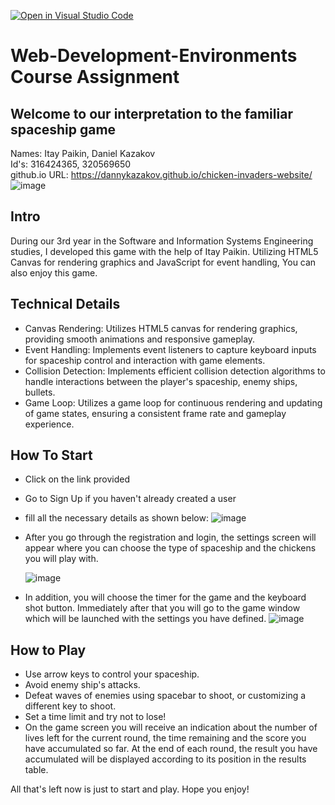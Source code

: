 [![Open in Visual Studio Code](https://classroom.github.com/assets/open-in-vscode-718a45dd9cf7e7f842a935f5ebbe5719a5e09af4491e668f4dbf3b35d5cca122.svg)](https://classroom.github.com/online_ide?assignment_repo_id=11025627&assignment_repo_type=AssignmentRepo)

# **Web-Development-Environments Course Assignment**
## Welcome to our interpretation to the familiar spaceship game ##
Names: Itay Paikin, Daniel Kazakov<br/>
Id's: 316424365, 320569650<br/>
github.io URL: https://dannykazakov.github.io/chicken-invaders-website/
![image](https://github.com/DannyKazakov/chicken-invaders-website/assets/113122323/54556f5a-8709-4769-9482-e75aa78d37fd)
## Intro
During our 3rd year in the Software and Information Systems Engineering studies, I developed this game with the help of Itay Paikin.
Utilizing HTML5 Canvas for rendering graphics and JavaScript for event handling, You can also enjoy this game.
## Technical Details

* Canvas Rendering: Utilizes HTML5 canvas for rendering graphics, providing smooth animations and responsive gameplay.
* Event Handling: Implements event listeners to capture keyboard inputs for spaceship control and interaction with game elements.
* Collision Detection: Implements efficient collision detection algorithms to handle interactions between the player's spaceship, enemy ships, bullets.
* Game Loop: Utilizes a game loop for continuous rendering and updating of game states, ensuring a consistent frame rate and gameplay experience.
## How To Start
* Click on the link provided
* Go to Sign Up if you haven't already created a user
* fill all the necessary details as shown below:
  ![image](https://github.com/DannyKazakov/chicken-invaders-website/assets/113122323/959b18e8-c673-40ac-9479-18cd6614c228)
* After you go through the registration and login, the settings screen will appear where you can choose the type of spaceship and the chickens you will play with.
  
  ![image](https://github.com/DannyKazakov/chicken-invaders-website/assets/113122323/bb955aa7-386a-4d1b-9bd5-8a0b41fbebc8)
* In addition, you will choose the timer for the game and the keyboard shot button. Immediately after that you will go to the game window which will be launched with the settings you have defined.
  ![image](https://github.com/DannyKazakov/chicken-invaders-website/assets/113122323/ac2c53a6-395f-46f5-8f33-0b88ee368f36)

## How to Play

* Use arrow keys to control your spaceship.
* Avoid enemy ship's attacks.
* Defeat waves of enemies using spacebar to shoot, or customizing a different key to shoot.
* Set a time limit and try not to lose!
* On the game screen you will receive an indication about the number of lives left for the current round, the time remaining and the score you have accumulated so far. At the end of each round, the result you have accumulated will be displayed according to its position in the results table.

All that's left now is just to start and play.
Hope you enjoy!
